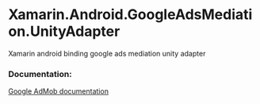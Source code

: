 # Xamarin.Android.GoogleAdsMediation.UnityAdapter
Xamarin android binding google ads mediation unity adapter

### Documentation:
[Google AdMob documentation](https://developers.google.com/admob/android/mediation/unity)
